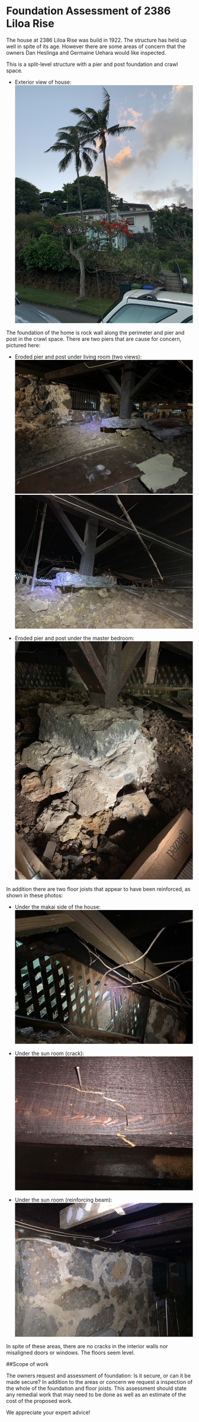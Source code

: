 # Foundation Assessment of 2386 Liloa Rise

The house at 2386 Liloa Rise was build in 1922. The structure has held up well in spite of its age. However there are some areas of concern that the owners Dan Heslinga and Germaine Uehara would like inspected. 

This is a split-level structure with a pier and post foundation and crawl space. 

- Exterior view of house:
![Exterior view of house](./images/exterior-view-house.jpg)


The foundation of the home is rock wall along the perimeter and pier and post in the crawl space. There are two piers that are cause for concern, pictured here:

- Eroded pier and post under living room (two views):
![eroded pier view 1](./images/eroded-pier-1.jpg)
![eroded pier view 2](./images/eroded-pier-2.jpg)

- Eroded pier and post under the master bedroom:
![eroded pier under master bedroom](./images/eroded-pier-under-master-bedroom.jpg)

In addition there are two floor joists that appear to have been reinforced, as shown in these photos:

- Under the makai side of the house:
![beam reinforced with additional pier and post](./images/reinforced-floor-joist.jpg)

- Under the sun room (crack):
![crack-in-sun-room-floor-joist](./images/crack-in-sun-room-floor-joist.jpg)

- Under the sun room (reinforcing beam):
![reinforcing-beam](./images/reinforcing-beam.jpg)

In spite of these areas, there are no cracks in the interior walls nor misaligned doors or windows. The floors seem level. 

##Scope of work

The owners request and assessment of foundation: Is it secure, or can it be made secure? In addition to the areas or concern we request a inspection of the whole of the foundation and floor joists. This assessment should state any remedial work that may need to be done as well as an estimate of the cost of the proposed work. 

We appreciate your expert advice!



